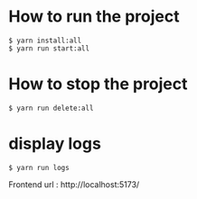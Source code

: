 # How to run the project

```shell
$ yarn install:all
$ yarn run start:all
```

# How to stop the project

```shell
$ yarn run delete:all
```

# display logs

```shell
$ yarn run logs
```

Frontend url : http://localhost:5173/